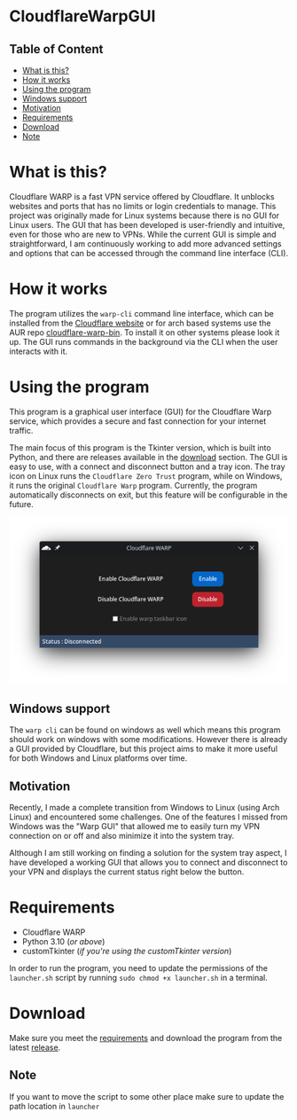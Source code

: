 # CloudflareWarpGUI

## Table of Content
- [What is this?](#what-is-this)
- [How it works](#how-it-works)
- [Using the program](#using-the-program)
- [Windows support](#windows-support)
- [Motivation](#motivation)
- [Requirements](#requirements)
- [Download](#download)
- [Note](#note)


# What is this?
Cloudflare WARP is a fast VPN service offered by Cloudflare. It unblocks websites and ports that has no limits or login credentials to manage. This project was originally made for Linux systems because there is no GUI for Linux users. The GUI that has been developed is user-friendly and intuitive, even for those who are new to VPNs. While the current GUI is simple and straightforward, I am continuously working to add more advanced settings and options that can be accessed through the command line interface (CLI).

# How it works
The program utilizes the `warp-cli` command line interface, which can be installed from the [Cloudflare website](https://cloudflarewarp.com) or for arch based systems use the AUR repo [cloudflare-warp-bin](https://aur.archlinux.org/packages/cloudflare-warp-bin). To install it on other systems please look it up. The GUI runs commands in the background via the CLI when the user interacts with it.

# Using the program
This program is a graphical user interface (GUI) for the Cloudflare Warp service, which provides a secure and fast connection for your internet traffic.

The main focus of this program is the Tkinter version, which is built into Python, and there are releases available in the [download](#download) section. The GUI is easy to use, with a connect and disconnect button and a tray icon. The tray icon on Linux runs the `Cloudflare Zero Trust` program, while on Windows, it runs the original `Cloudflare Warp` program. Currently, the program automatically disconnects on exit, but this feature will be configurable in the future.

![Preview of main.py using built-in Tkinter](https://raw.githubusercontent.com/DNAMcKnight/CloudflareWarpGUI/main/assets/tkinter.png "main.py")

## Windows support
The `warp cli` can be found on windows as well which means this program should work on windows with some modifications. However there is already a GUI provided by Cloudflare, but this project aims to make it more useful for both Windows and Linux platforms over time.

## Motivation
Recently, I made a complete transition from Windows to Linux (using Arch Linux) and encountered some challenges. One of the features I missed from Windows was the "Warp GUI" that allowed me to easily turn my VPN connection on or off and also minimize it into the system tray.

Although I am still working on finding a solution for the system tray aspect, I have developed a working GUI that allows you to connect and disconnect to your VPN and displays the current status right below the button.

# Requirements
- Cloudflare WARP
- Python 3.10 (*or above*)
- customTkinter (*if you're using the customTkinter version*)

In order to run the program, you need to update the permissions of the `launcher.sh` script by running `sudo chmod +x launcher.sh` in a terminal.

# Download
Make sure you meet the [requirements](#requirements) and download the program from the latest [release](https://github.com/DNAMcKnight/CloudflareWarpGUI/releases).

## Note
If you want to move the script to some other place make sure to update the path location in `launcher`
